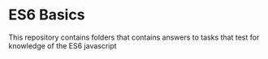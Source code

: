 # ES6 Basics

This repository contains folders that contains answers to tasks that test for knowledge of the ES6 javascript
